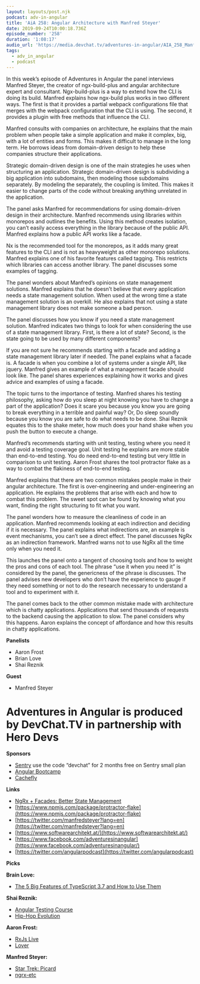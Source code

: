 ```yaml
---
layout: layouts/post.njk
podcast: adv-in-angular
title: 'AiA 258: Angular Architecture with Manfred Steyer'
date: 2019-09-24T10:00:18.736Z
episode_number: '258'
duration: '1:08:17'
audio_url: 'https://media.devchat.tv/adventures-in-angular/AIA_258_Manfred_Steyer.mp3'
tags:
  - adv_in_angular
  - podcast
---
```

In this week’s episode of Adventures in Angular the panel interviews Manfred Steyer, the creator of ngx-build-plus and angular architecture expert and consultant. Ngx-build-plus is a way to extend how the CLI is doing its build. Manfred explains how ngx-build plus works in two different ways. The first is that it provides a partial webpack configurations file that merges with the webpack configuration that the CLI is using. The second, it provides a plugin with free methods that influence the CLI. 

Manfred consults with companies on architecture, he explains that the main problem when people take a simple application and make it complex, big, with a lot of entities and forms. This makes it difficult to manage in the long term. He borrows ideas from domain-driven design to help these companies structure their applications. 

Strategic domain-driven design is one of the main strategies he uses when structuring an application. Strategic domain-driven design is subdividing a big application into subdomains, then modeling those subdomains separately. By modeling the separately, the coupling is limited. This makes it easier to change parts of the code without breaking anything unrelated in the application. 

The panel asks Manfred for recommendations for using domain-driven design in their architecture. Manfred recommends using libraries within monorepos and outlines the benefits. Using this method creates isolation, you can’t easily access everything in the library because of the public API. Manfred explains how a public API works like a facade. 

Nx is the recommended tool for the monorepos, as it adds many great features to the CLI and is not as heavyweight as other monorepo solutions. Manfred explains one of his favorite features called tagging. This restricts which libraries can access another library. The panel discusses some examples of tagging. 

The panel wonders about Manfred’s opinions on state management solutions. Manfred explains that he doesn’t believe that every application needs a state management solution. When used at the wrong time a state management solution is an overkill. He also explains that not using a state management library does not make someone a bad person.

The panel discusses how you know if you need a state management solution. Manfred indicates two things to look for when considering the use of a state management library. First, is there a lot of state? Second, is the state going to be used by many different components? 

If you are not sure he recommends starting with a facade and adding a state management library later if needed.  The panel explains what a facade is. A facade is when you combine a lot of systems under a single API, like jquery. Manfred gives an example of what a management facade should look like. The panel shares experiences explaining how it works and gives advice and examples of using a facade. 

The topic turns to the importance of testing. Manfred shares his testing philosophy, asking how do you sleep at night knowing you have to change a part of the application? Does it scare you because you know you are going to break everything in a terrible and painful way? Or, Do sleep soundly because you know you are safe to do what needs to be done. Shai Reznik equates this to the shake meter, how much does your hand shake when you push the button to execute a change.

Manfred’s recommends starting with unit testing, testing where you need it and avoid a testing coverage goal. Unit testing he explains are more stable than end-to-end testing. You do need end-to-end testing but very little in comparison to unit testing. Aaron Frost shares the tool protractor flake as a way to combat the flakiness of end-to-end testing.

Manfred explains that there are two common mistakes people make in their angular architecture. The first is over-engineering and under-engineering an application. He explains the problems that arise with each and how to combat this problem. The sweet spot can be found by knowing what you want, finding the right structuring to fit what you want. 

The panel wonders how to measure the cleanliness of code in an application. Manfred recommends looking at each indirection and deciding if it is necessary. The panel explains what indirections are, an example is event mechanisms, you can’t see a direct effect. The panel discusses NgRx as an indirection framework. Manfred warns not to use NgRx all the time only when you need it.

This launches the panel onto a tangent of choosing tools and how to weight the pros and cons of each tool. The phrase “use it when you need it” is considered by the panel, the genericness of the phrase is discusses. The panel advises new developers who don’t have the experience to gauge if they need something or not to do the research necessary to understand a tool and to experiment with it. 

The panel comes back to the other common mistake made with architecture which is chatty applications. Applications that send thousands of requests to the backend causing the application to slow. The panel considers why this happens. Aaron explains the concept of affordance and how this results in chatty applications. 


**Panelists**

- Aaron Frost
- Brian Love
- Shai Reznik

**Guest**

- Manfred Steyer

# Adventures in Angular is produced by DevChat.TV in partnership with Hero Devs

**Sponsors**

- [Sentry](http://sentry.io/) use the code “devchat” for 2 months free on Sentry small plan
- [Angular Bootcamp](https://angularbootcamp.com/)
- [Cachefly](https://www.cachefly.com/)

**Links**

- [NgRx + Facades: Better State Management](https://medium.com/@thomasburlesonIA/ngrx-facades-better-state-management-82a04b9a1e39)
- [https://www.npmjs.com/package/protractor-flake](https://www.npmjs.com/package/protractor-flake)
- [https://twitter.com/manfredsteyer?lang=en](https://twitter.com/manfredsteyer?lang=en)
- [https://www.softwarearchitekt.at/](https://www.softwarearchitekt.at/)
- [https://www.facebook.com/adventuresinangular](https://www.facebook.com/adventuresinangular/)
- [https://twitter.com/angularpodcast](https://twitter.com/angularpodcast)

**Picks**

**Brain Love:**

- [The 5 Big Features of TypeScript 3.7 and How to Use Them](https://httptoolkit.tech/blog/5-big-features-of-typescript-3.7/)

**Shai Reznik:**

- [Angular Testing Course](https://hirez.io/pages/test-angular)
- [Hip-Hop Evolution](https://www.netflix.com/title/80141782)

**Aaron Frost:**

- [RxJs Live](https://rxjs.live)
- [Lover](https://music.youtube.com/playlist?list=OLAK5uy_nAF_sXI8U1xc8DjaTMUcf7v1BTxYfCQTQ)

**Manfred Steyer:**

- [Star Trek: Picard](https://www.cbs.com/shows/star-trek-picard/)
- [ngrx-etc](https://www.npmjs.com/package/ngrx-etc)

